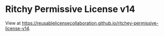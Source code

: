 # Ritchy Permissive License v14

View at https://reusablelicensecollaboration.github.io/ritchey-permissive-license-v14.
